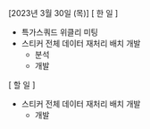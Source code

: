 [2023년 3월 30일 (목)]
[ 한 일 ]
* 특가스쿼드 위클리 미팅
*  스티커 전체 데이터 재처리 배치 개발
    * 분석
    * 개발

[ 할 일 ]
*  스티커 전체 데이터 재처리 배치 개발
    * 개발

